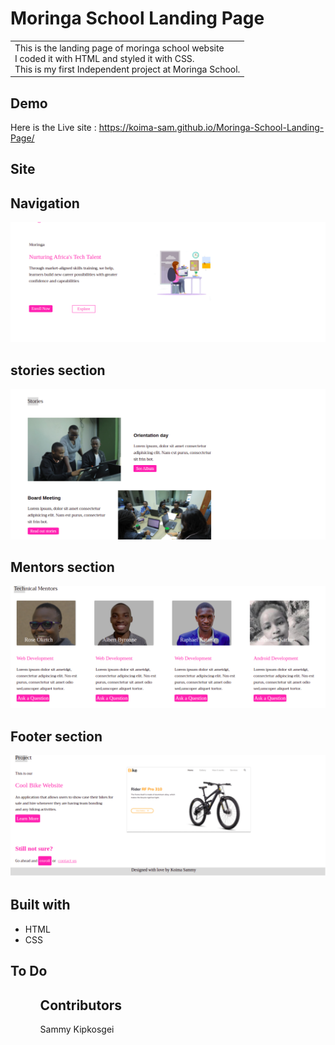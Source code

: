 # Moringa School Landing Page
<table>
  <tr>
    <td>This is the landing page of moringa school website<br>
    I coded it with HTML and styled it with CSS.<br>
     This is my first Independent project at Moringa School.
    </td>
  </tr>
  </table>
  
   
   ## Demo
   Here is the Live site : https://koima-sam.github.io/Moringa-School-Landing-Page/
   
   ## Site
   
   ## Navigation

   ![](https://github.com/Koima-Sam/Moringa-School-Landing-Page/blob/main/Assets/images/intro.png)
   
   ## stories section

   ![](https://github.com/Koima-Sam/Moringa-School-Landing-Page/blob/main/Assets/images/stories.png)
   
   ## Mentors section
   
   ![](https://github.com/Koima-Sam/Moringa-School-Landing-Page/blob/main/Assets/images/mentors.png)
   
   ## Footer section
   
   ![](https://github.com/Koima-Sam/Moringa-School-Landing-Page/blob/main/Assets/images/footer.png)
   
   
   
   ## Built with 
   <ul>
  <li>HTML</li>
  <li>CSS</li>
 </ul>
 
 ##   To Do
 <ol>
  <ol>
    
   ## Contributors
  <a  href="https://koima-sam.github.io/Moringa-School-Landing-Page/" style="text-decoration:none;">Sammy Kipkosgei</a>
    

   




   